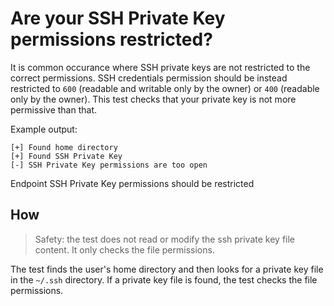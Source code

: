 # Are your SSH Private Key permissions restricted?

It is common occurance where SSH private keys are not restricted to the correct permissions. SSH credentials permission should be instead restricted to `600` (readable and writable only by the owner) or `400` (readable only by the owner). This test checks that your private key is not more permissive than that.

Example output:
```
[+] Found home directory
[+] Found SSH Private Key
[-] SSH Private Key permissions are too open
```

Endpoint SSH Private Key permissions should be restricted

## How

> Safety: the test does not read or modify the ssh private key file content. It only checks the file permissions.

The test finds the user's home directory and then looks for a private key file in the `~/.ssh` directory. If a private key file is found, the test checks the file permissions.
